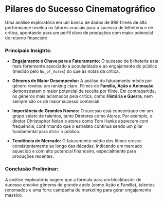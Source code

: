 # Pilares do Sucesso Cinematográfico

Uma análise exploratória em um banco de dados de 999 filmes de alta performance revelou os fatores cruciais para o sucesso de bilheteria e de crítica, apontando para um perfil claro de produções com maior potencial de retorno financeiro.

### Principais Insights:

* **Engajamento é Chave para o Faturamento:** O sucesso de bilheteria esta mais fortemente associado a popularidade e ao engajamento do público (medido pelo `No_of_Votes`) do que às notas da crítica.

* **Gêneros de Maior Desempenho:** A análise do faturamento médio por gênero revelou um ranking claro. Filmes de **Família, Ação e Animação** demonstraram o maior potencial de receita por filme. Em contrapartida, os gêneros mais aclamados pela crítica, como **História e Guerra**, nem sempre são os de maior sucesso comercial.

* **Importância de Grandes Nomes:** O sucesso está concentrado em um grupo seleto de talentos, tanto Diretores como Atores. Por exemplo, o diretor Christopher Nolan e atores como Tom Hanks aparecem com frequência, confirmando que o estrelato continua sendo um pilar fundamental para atrair o público.

* **Tendência de Mercado:** O faturamento médio dos filmes cresce consistentemente ao longo das décadas, indicando um mercado aquecido e com alto potencial financeiro, especialmente para produções recentes.

### Conclusão Preliminar:

A análise exploratória sugere que a fórmula para um blockbuster de sucesso envolve gêneros de grande apelo (como Ação e Família), talentos renomados e uma forte campanha de marketing para gerar engajamento massivo.